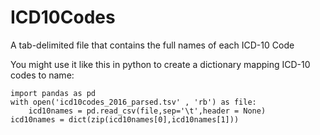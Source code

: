 # ICD10Codes
A tab-delimited file that contains the full names of each ICD-10 Code

You might use it like this in python to create a dictionary mapping ICD-10 codes to name:


```
import pandas as pd
with open('icd10codes_2016_parsed.tsv' , 'rb') as file:
    icd10names = pd.read_csv(file,sep='\t',header = None)    
icd10names = dict(zip(icd10names[0],icd10names[1]))
```
